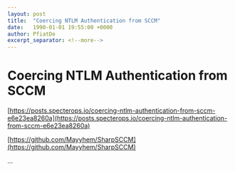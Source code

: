 ```yaml
---
layout: post
title:  "Coercing NTLM Authentication from SCCM"
date:   1990-01-01 19:55:00 +0000
author: PfiatDe
excerpt_separator: <!--more-->
---
```


# Coercing NTLM Authentication from SCCM

[https://posts.specterops.io/coercing-ntlm-authentication-from-sccm-e6e23ea8260a](https://posts.specterops.io/coercing-ntlm-authentication-from-sccm-e6e23ea8260a)

[https://github.com/Mayyhem/SharpSCCM](https://github.com/Mayyhem/SharpSCCM)

...
<!--more-->
